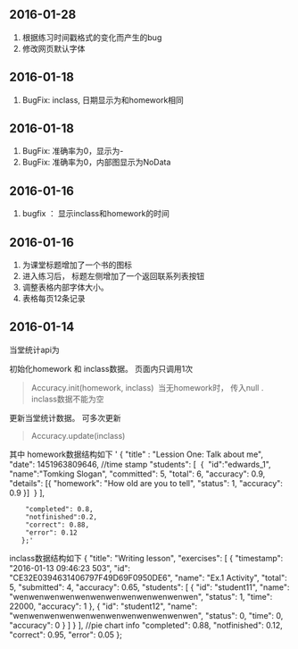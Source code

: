 ## 2016-01-28
1. 根据练习时间戳格式的变化而产生的bug
2. 修改网页默认字体

## 2016-01-18
1. BugFix: inclass, 日期显示为和homework相同

## 2016-01-18
1. BugFix: 准确率为0，显示为-
2. BugFix: 准确率为0，内部图显示为NoData

## 2016-01-16
1. bugfix ： 显示inclass和homework的时间


## 2016-01-16
1. 为课堂标题增加了一个书的图标
2. 进入练习后， 标题左侧增加了一个返回联系列表按钮
3. 调整表格内部字体大小。
4. 表格每页12条记录


## 2016-01-14

当堂统计api为

初始化homework 和 inclass数据。 页面内只调用1次
>Accuracy.init(homework, inclass)
​
当无homework时， 传入null . inclass数据不能为空​

更新当堂统计数据。 可多次更新

>Accuracy.update(inclass)

其中 homework数据结构如下
    '
        {
        "title" : "Lession One: Talk about me",
        "date": 1451963809646,  //time stamp
        "students": [
    ​        ​{
    ​        ​"id":"edwards_1",
    ​        ​"name":"Tomking Slogan",
            "commit​t​ed": 5,
            "total": 6,
            "accuracy": 0.9,
            "details":   [{
                "homework": "How old are you to tell",
                "status": 1,
                "accuracy": 0.9
            }​]​
    ​       }​
        ],

        "completed": 0.8,
        "notfinished":0.2,
        "correct": 0.88,
        "error": 0.12
       };'



​inclass数据结构如下
{
    "title": "Writing lesson",
    "exercises": [
        {
            "timestamp": "2016-01-13 09:46:23 503",
            "id": "CE32E0394631406797F49D69F0950DE6",
            "name": "Ex.1 Activity",
            "total": 5,
            "submitted": 4,
            "accuracy": 0.65,
            "students": [
                {
                    "id": "student11",
                    "name": "wenwenwenwenwenwenwenwenwenwenwenwen",
                    "status": 1,
                    "time": 22000,
                    "accuracy": 1
                },
                {
                    "id": "student12",
                    "name": "wenwenwenwenwenwenwenwenwenwenwenwen",
                    "status": 0,
                    "time": 0,
                    "accuracy": 0
                }
            ]
        }
    ],
    //pie chart info
    "completed": 0.88,
    "notfinished": 0.12,
    "correct": 0.95,
    "error": 0.05
};
​
